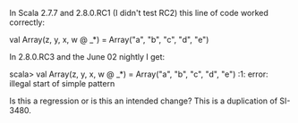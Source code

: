 In Scala 2.7.7 and 2.8.0.RC1 (I didn't test RC2) this line of code worked correctly:

val Array(z, y, x, w @ _*) = Array("a", "b", "c", "d", "e")

In 2.8.0.RC3 and the June 02 nightly I get:

scala> val Array(z, y, x, w @ _*) = Array("a", "b", "c", "d", "e")
<console>:1: error: illegal start of simple pattern

Is this a regression or is this an intended change?
This is a duplication of SI-3480.

